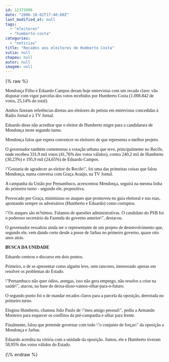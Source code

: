 ```yaml
---
id: 12373096
date: "2006-10-02T17:40:00Z"
last_modified_at: null
tags:
  - "eleitores"
  - "humberto-costa"
categories:
  - "noticias"
title: "Recados aos eleitores de Humberto Costa"
sutia: null
chapeu: null
autor: null
imagem: null
---
```

{\% raw %}
<p><P><FONT face=Verdana>Mendonça Filho e Eduardo Campos deram hoje entrevistas com um recado claro: vão disputar com vigor parcelas dos votos recebidos por Humberto Costa (1.008.842 de votos, 25,14% do total).</FONT></P></p>
<p><P><FONT face=Verdana>Ambos fizeram referências diretas aos eleitores do petista em entrevistas concedidas à Rádio Jornal e à TV Jornal.</FONT></P></p>
<p><P><FONT face=Verdana>Eduardo disse não acreditar que o eleitor de Humberto migre para a candidatura de Mendonça neste segundo turno.</FONT></P></p>
<p><P><FONT face=Verdana>Mendonça falou que espera convencer os eleitores de que representa o melhor projeto.</FONT></P></p>
<p><P><FONT face=Verdana>O governador também comemorou a votação urbana que teve, principalmente no Recife, onde recebeu 331,9 mil votos (41,76% dos votos válidos), contra 240,2 mil de Humberto (30,23%) e 195,9 mil (24,65%) de Eduardo Campos. </FONT></P></p>
<p><P><FONT face=Verdana>\"Gostaria de agradecer ao eleitor do Recife\", foi uma das primeiras coisas que falou Mendonça, numa conversa com Graça Araújo, na TV Jornal.</FONT></P></p>
<p><P><FONT face=Verdana>A campanha da União por Pernambuco, acrescentou Mendonça, seguirá na mesma linha do primeiro turno - segundo ele, propositiva.</FONT></P></p>
<p><P><FONT face=Verdana>Provocado por Graça, minimizou os ataques que promoveu no guia eleitoral e nas ruas, apontando sempre os adversários (Humberto e Eduardo) como corruptos. </FONT></P></p>
<p><P><FONT face=Verdana>\"Os ataques são m?nimos. Falamos de questões administrativas. O candidato do PSB foi o poderoso secretário da Fazenda do governo anterior\", destacou.</FONT></P></p>
<p><P><FONT face=Verdana>O governador ressaltou ainda ser o representante de um projeto de desenvolvimento que, segundo ele, vem dando certo desde a posse de Jarbas no primeiro governo, quase oito anos atrás.</FONT></P></p>
<p><P><FONT face=Verdana><STRONG>BUSCA DA UNIDADE</STRONG></FONT></P></p>
<p><P><FONT face=Verdana>Eduardo centrou o discurso em dois pontos.</FONT></P></p>
<p><P><FONT face=Verdana>Primeiro, o de se apresentar como alguém leve, sem rancores, interessado apenas em resolver os problemas do Estado. </FONT></P></p>
<p><P><FONT face=Verdana>\"Pernambuco não quer ódios, arengas, isso não gera emprego, não resolve a crise na saúde\", atacou, na base do deixa-disso-vamos-olhar-para-o-futuro.</FONT></P></p>
<p><P><FONT face=Verdana>O segundo ponto foi o de mandar recados claros para a parcela da oposição, derrotada no primeiro turno. </FONT></P></p>
<p><P><FONT face=Verdana>Elogiou Humberto, chamou João Paulo de \"meu amigo pessoal\", pediu a Armando Monteiro para esquecer os conflitos da pré-campanha e olhar para frente. </FONT></P></p>
<p><P><FONT face=Verdana>Finalmente, falou que pretende governar com todo \"o conjunto de forças\" da oposição a Mendonça e Jarbas.</FONT></P></p>
<p><P><FONT face=Verdana>Eduardo acredita na vitória com a unidade da oposição. Juntos, ele e Humberto tiveram 58,95% dos votos válidos do Estado.</FONT></P> </p>
{\% endraw %}